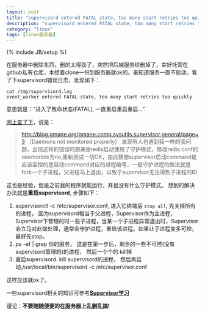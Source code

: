 ```yaml
---
layout: post
title: "supervisord entered FATAL state, too many start retries too quickly错误处理"
description: "supervisord entered FATAL state, too many start retries too quickly"
category: "linux"
tags: [linux服务器]
---
```

{% include JB/setup %}

在服务器中删除东西，删的太得劲了，突然把后端服务给删掉了，幸好托管在github私有仓库，本想着clone一份到服务器就ok的。虽知道服务一直不启动。看了下supervisord错误日志，发现如下：


    cat /tmp/supervisord.log
    event_worker entered FATAL state, too many start retries too quickly


意思就是：“进入了致命状态(FATAL), 一直重启重启重启...”.

[网上查了下](http://xingqiba.sinaapp.com/?p=240)，说是：

>http://blog.gmane.org/gmane.comp.sysutils.supervisor.general/page=3 （Daemons not monitored properly） 发现有人也遇到我一样的我问题，出现这样的错误时原来是redis启动使用了守护模式，修改redis.conf的daemonize为no,重新测试一切OK，由此猜想supervisor启动command是应该监控的是启动command对应的进程编号，一般守护进程的做法就是fork一个子进程，父进程马上退出，以致于supervisor无法得到子进程的ID

这也是经验，但是之前我的程序就能运行，并且没有什么守护模式。 想到的解决办法就是**重启supervisord**, 步骤如下：

1. supervisorctl -c /etc/supervisor.conf, 进入它终端后 `stop all`, 先关掉所有的进程， 因为supervisord相当于父进程，Supervisor作为主进程，Supervisor下管理的时一些子进程，当某一个子进程异常退出时，Supervisor会立马对此做处理，通常会守护进程，重启该进程。如果让子进程变多可控，最好先stop。
2. ps -ef | grep 你的服务， 这是在第一步后，剩余的一些不可控(没有supervisord管理的)的进程， 然后一个个的 kill掉
3. 重启supervisord. kill supervisord的进程， 然后再启动,/usr/local/bin/supervisord -c /etc/supervisor.conf


这样应该就ok了。

一些supervisord相关的知识可参考[**Supervisor学习**](http://beginman.cn/linux/2015/04/06/Supervisor/)

谨记：**不要随随便便的在服务器上乱删乱搞!**